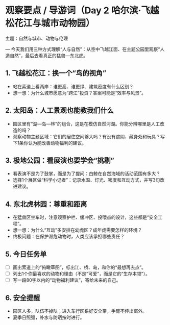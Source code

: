 # 观察要点 / 导游词（Day 2 哈尔滨·飞越松花江与城市动物园）

主题：自然与城市、动物与伦理

— 今天我们用三种方式理解“人与自然”：从空中飞越江面、在主题公园里观察“人造自然”，最后去看真正的猛兽—东北虎。

## 1. 飞越松花江：换一个“鸟的视角”
- 站在索道上看两岸：谁更高、谁更绿、建筑密度有什么区别？
- 想一想：为什么城市愿意为“跨江”投资？答案可能是“效率与风景”。

## 2. 太阳岛：人工景观也能教我们什么
- 园区里有“湖—岛—林”的组合，这是在模仿自然河湖。你能分辨哪里是人工改造的吗？
- 观察动物主题区域：它们的居住空间够大吗？有没有遮阴、藏身处和玩具？写下1条你认为能改善动物福利的建议。

## 3. 极地公园：看展演也要学会“挑剔”
- 看表演不是为了鼓掌，而是为了提问：白鲸在自然海域的活动范围有多大？
- 选择1个展区做“科学小记者”：记录水温、灯光、密度和互动方式，并写3句改进建议。

## 4. 东北虎林园：尊重和距离
- 在猛兽区坐车时，注意观察护栏、缓冲区、投喂点的设计，这些都是“安全工程”。
- 想一想：为什么“互动”多安排在幼虎区？成年虎需要怎样的环境？
- 终极问题：在保护濒危动物时，人类应该承担哪些责任？

## 5. 今日任务单
- [ ] 画出索道上的“俯瞰草图”，标出江、桥、岛，和你的“最想再去点”。
- [ ] 列出1个你最喜欢的动物和理由（不是“可爱”，而是它的“生存本领”）。
- [ ] 写一段80字以内的“动物福利建议”，寄给未来的自己。

## 6. 安全提醒
- 园区人多，队伍不掉队；进入车行区系好安全带，手臂不伸出窗外。
- 夏季日照强，补水与防晒按时进行。
